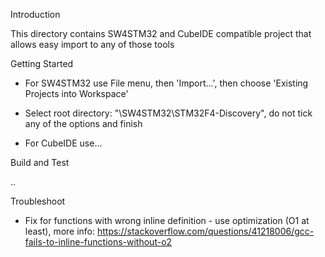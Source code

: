 Introduction 

This directory contains SW4STM32 and CubeIDE compatible project that allows easy import to any
of those tools

Getting Started

- For SW4STM32 use File menu, then 'Import...', then choose 'Existing Projects into Workspace'
- Select root directory: "\SW4STM32\STM32F4-Discovery", do not tick any of the options and finish

- For CubeIDE use...

Build and Test

..

Troubleshoot

- Fix for functions with wrong inline definition - use optimization (O1 at least), more info:
	https://stackoverflow.com/questions/41218006/gcc-fails-to-inline-functions-without-o2



